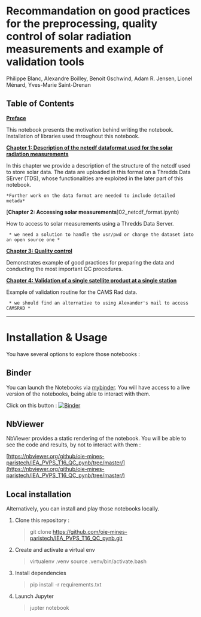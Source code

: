 # Recommandation on good practices for the preprocessing, quality control of solar radiation measurements and example of validation tools

Philippe Blanc, Alexandre Boilley, Benoit Gschwind, Adam R. Jensen, Lionel Ménard, Yves-Marie Saint-Drenan  


## Table of Contents

[**Preface**](00_Preface.ipynb)
 
This notebook presents the motivation behind writing the notebook. 
Installation of libraries used throughout this notebook.
     
[**Chapter 1: Description of the netcdf dataformat used for the solar radiation measurements**](01_netcdf_format.ipynb)
     
In this chapter we provide a description of the structure of the netcdf used to store solar data. The data are uploaded in this format on a Thredds Data SErver (TDS), whose functionalities are exploited in the later part of this notebook.
     
    *Further work on the data format are needed to include detailed metada*

[**Chapter 2: Accessing solar measurements**]02_netcdf_format.ipynb)

How to access to solar measurements using a Thredds Data Server.

     * we need a solution to handle the usr/pwd or change the dataset into an open source one *

[**Chapter 3: Quality control**](03_SolarDataQC.ipynb)

Demonstrates example of good practices for preparing the data and conducting the most important QC procedures.

[**Chapter 4: Validation of a single satellite product at a single station**](04_ValidationCAMSRad.ipynb)

Example of validation routine for the CAMS Rad data.
     
     * we should find an alternative to using Alexander's mail to access CAMSRAD *



---
# Installation & Usage

You have several options to explore those notebooks :

## Binder

You can launch the Notebooks via [mybinder](https://mybinder.org/). You will have access to a live version of the notebooks, being able to interact with them.

Click on this button :
[![Binder](https://mybinder.org/badge_logo.svg)](https://mybinder.org/v2/gh/oie-mines-paristech/IEA_PVPS_T16_QC_pynb/HEAD)

## NbViewer

NbViewer provides a static rendering of the notebook. You will be able to see the code and results, by not to interact with them : 

[https://nbviewer.org/github/oie-mines-paristech/IEA_PVPS_T16_QC_pynb/tree/master/](https://nbviewer.org/github/oie-mines-paristech/IEA_PVPS_T16_QC_pynb/tree/master/)

## Local installation

Alternatively, you can install and play those notebooks locally.

1) Clone this repository :

   > git clone https://github.com/oie-mines-paristech/IEA_PVPS_T16_QC_pynb.git

2) Create and activate a virtual env 

    > virtualenv .venv
    > source .venv/bin/activate.bash

3) Install dependencies

   > pip install -r requirements.txt

4) Launch Jupyter

    > jupter notebook




